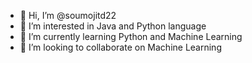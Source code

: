 - 👋 Hi, I’m @soumojitd22
- 👀 I’m interested in Java and Python language
- 🌱 I’m currently learning Python and Machine Learning
- 💞️ I’m looking to collaborate on Machine Learning


<!---
soumojitd22/soumojitd22 is a ✨ special ✨ repository because its `README.md` (this file) appears on your GitHub profile.
You can click the Preview link to take a look at your changes.
--->
